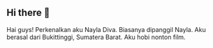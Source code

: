 ## Hi there 👋
Hai guys!
Perkenalkan aku Nayla Diva. Biasanya dipanggil Nayla.
Aku berasal dari Bukittinggi, Sumatera Barat.
Aku hobi nonton film.
